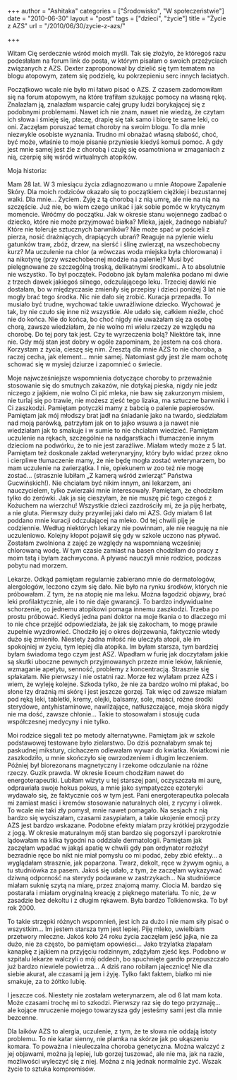 +++
author = "Ashitaka"
categories = ["Środowisko", "W społeczeństwie"]
date = "2010-06-30"
layout = "post"
tags = ["dzieci", "życie"]
title = "Życie z AZS"
url = "/2010/06/30/zycie-z-azs/"

+++

Witam Cię serdecznie wśród moich myśli. Tak się złożyło, że któregoś razu podesłałam na forum link do posta, w którym pisałam o swoich przeżyciach związanych z AZS. Dexter zaproponował by dzielić się tym tematem na blogu atopowym, zatem się podzielę, ku pokrzepieniu serc innych łaciatych.

Początkowo wcale nie było mi łatwo pisać o AZS. Z czasem zadomowiłam się na forum atopowym, na które trafiłam szukając pomocy na własną rękę. Znalazłam ją, znalazłam wsparcie całej grupy ludzi borykającej się z podobnymi problemami. Nawet ich nie znam, nawet nie wiedzą, że czytam ich słowa i śmieję się, płaczę, drapię się tak samo i biorę te same leki, co oni. Zaczęłam poruszać temat choroby na swoim blogu. To dla mnie niezwykle osobiste wyznania. Trudno mi obnażać własną słabość, choć, być może, właśnie to moje pisanie przyniesie kiedyś komuś pomoc. A gdy jest mnie samej jest źle z chorobą i czuję się osamotniona w zmaganiach z nią, czerpię siłę wśród wirtualnych atopików.

<!--more-->Moja historia:


  
Mam 28 lat. W 3 miesiącu życia zdiagnozowano u mnie Atopowe Zapalenie Skóry. Dla moich rodziców okazało się to początkiem ciężkiej i bezustannej walki. Dla mnie… Życiem. Żyję z tą chorobą i z nią umrę, ale nie na nią na szczęście. Już nie, bo wiem czego unikać i jak sobie pomóc w krytycznym momencie. Wróćmy do początku. Jak w okresie stanu wojennego zadbać o dziecko, które nie może przyjmować białka? Mleka, jajek, żadnego nabiału? Które nie toleruje sztucznych barwników? Nie może spać w pościeli z pierza, nosić drażniących, drapiących ubrań? Reaguje na pylenie wielu gatunków traw, zbóż, drzew, na sierść i ślinę zwierząt, na wszechobecny kurz? Ma uczulenie na chlor (a wówczas woda miejska była chlorowana) i na nikotynę (przy wszechobecnej modzie na palenie)? Musi być pielęgnowane ze szczególną troską, delikatnymi środkami.. A to absolutnie nie wszystko. To był początek. Podobno jak byłam maleńka podano mi dwie z trzech dawek jakiegoś silnego, odczulającego leku. Trzeciej dawki nie dostałam, bo w międzyczasie zmieniły się przepisy i dzieci poniżej 3 lat nie mogły brać tego środka. Nic nie dało się zrobić. Kuracja przepadła. To musiało być trudne, wychować takie uwrażliwione dziecko. Wychować je tak, by nie czuło się inne niż wszystkie. Ale udało się, całkiem nieźle, choć nie do końca. Nie do końca, bo choć nigdy nie uważałam się za osobę chorą, zawsze wiedziałam, że nie wolno mi wielu rzeczy ze względu na chorobę. Do tej pory tak jest. Czy te wyrzeczenia bolą? Niektóre tak, inne nie. Gdy mój stan jest dobry w ogóle zapominam, że jestem na coś chora. Korzystam z życia, cieszę się nim. Zresztą dla mnie AZS to nie choroba, a raczej cecha, jak element… mnie samej. Natomiast gdy jest źle mam ochotę schować się w mysiej dziurze i zapomnieć o świecie.

Moje najwcześniejsze wspomnienia dotyczące choroby to przeważnie stosowanie się do smutnych zakazów, nie dotykaj pieska, nigdy nie jedz niczego z jajkiem, nie wolno Ci pić mleka, nie baw się zakurzonym misiem, nie turlaj się po trawie, nie możesz zjeść tego lizaka, ma sztuczne barwniki i Ci zaszkodzi. Pamiętam potyczki mamy z babcią o palenie papierosów. Pamiętam jak mój młodszy brat jadł na śniadanie jako na twardo, siedziałam nad moją parówką, patrzyłam jak on to jajko wsuwa a ja nawet nie wiedziałam jak to smakuje i w sumie to nie chciałam wiedzieć. Pamiętam uczulenie na rękach, szczególnie na nadgarstkach i tłumaczenie innym dzieciom na podwórku, że to nie jest zaraźliwe. Miałam wtedy może z 5 lat. Pamiętam też doskonale zakład weterynaryjny, który było widać przez okno i cierpliwe tłumaczenie mamy, że nie będę mogła zostać weterynarzem, bo mam uczulenie na zwierzątka. I nie, opiekunem w zoo też nie mogę zostać… (strasznie lubiłam &#8222;Z kamerą wśród zwierząt&#8221; Państwa Gucwińskich!). Nie chciałam być nikim innym, ani lekarzem, ani nauczycielem, tylko zwierzaki mnie interesowały. Pamiętam, że chodziłam tylko do zerówki. Jak ja się cieszyłam, że nie muszę pić tego czegoś z Kożuchem na wierzchu! Wszystkie dzieci zazdrościły mi, że ja piję herbatę, a nie gluta. Pierwszy duży przywilej jaki dało mi AZS. Gdy miałam 6 lat poddano mnie kuracji odczulającej na mleko. Od tej chwili piję je codziennie. Według niektórych lekarzy nie powinnam, ale nie reaguję na nie uczuleniowo. Kolejny kłopot pojawił się gdy w szkole uczono nas pływać. Zostałam zwolniona z zajęć ze względy na wspomnianą wcześniej chlorowaną wodę. W tym czasie zamiast na basen chodziłam do pracy z moim tatą i byłam zachwycona. A pływać nauczyli mnie rodzice, podczas pobytu nad morzem.

Lekarze. Odkąd pamiętam regularnie zabierano mnie do dermatologów, alergologów, leczono czym się dało. Nie było na rynku środków, których nie próbowałam. Z tym, że na atopię nie ma leku. Można łagodzić objawy, brać leki profilaktycznie, ale i to nie daje gwarancji. To bardzo indywidualne schorzenie, co jednemu atopikowi pomaga innemu zaszkodzi. Trzeba po prostu próbować. Kiedyś jedna pani doktor na moje łkania o to dlaczego mi to nie chce przejść odpowiedziała, że jak się zakocham, to mogę prawie zupełnie wyzdrowieć. Chodziło jej o okres dojrzewania, faktycznie wtedy dużo się zmieniło. Niestety żadna miłość nie uleczyła atopii, ale im spokojniej w życiu, tym lepiej dla atopika. Im byłam starsza, tym bardziej byłam świadoma tego czym jest ASZ. Wpadłam w furię jak doczytałam jakie są skutki uboczne pewnych przyjmowanych przeze mnie leków, łaknienie, wzmaganie apetytu, senność, problemy z koncentracją. Strasznie się spłakałam. Nie pierwszy i nie ostatni raz. Morze łez wylałam przez AZS i wiem, że wyleję kolejne. Szkoda tylko, że nie za bardzo wolno mi płakać, bo słone łzy drażnią mi skórę i jest jeszcze gorzej. Tak więc od zawsze miałam pod ręką leki, tabletki, kremy, olejki, balsamy, sole, maści, różne środki sterydowe, antyhistaminowe, nawilżające, natłuszczające, moja skóra nigdy nie ma dość, zawsze chłonie… Takie to stosowałam i stosuję cuda współczesnej medycyny i nie tylko.

Moi rodzice sięgali też po metody alternatywne. Pamiętam jak w szkole podstawowej testowane było zielarstwo. Do dziś poznałabym smak tej paskudnej mikstury, cichaczem odlewałam wywar do kwiatka. Kwiatkowi nie zaszkodziło, u mnie skończyło się owrzodzeniem i długim leczeniem. Później był biorezonans magnetyczny i rzekome odczulanie na różne rzeczy. Guzik prawda. W okresie liceum chodziłam nawet do energoterapeutki. Lubiłam wizyty u tej starszej pani, oczyszczała mi aurę, odprawiała swoje hokus pokus, a mnie jako sympatyczce ezoteryki wydawało się, że faktycznie coś w tym jest. Pani energoterapeutka polecała mi zamiast maści i kremów stosowanie naturalnych olei, z rycyny i oliwek. To wcale nie taki zły pomysł, mnie nawet pomagało. Na sesjach z nią bardzo się wyciszałam, czasami zasypiałam, a takie ukojenie emocji przy AZS jest bardzo wskazane. Podobne efekty miałam przy krótkiej przygodzie z jogą. W okresie maturalnym mój stan bardzo się pogorszył i parokrotnie lądowałam na kilka tygodni na oddziale dermatologii. Pamiętam jak zaczęłam wpadać w jakąś apatię w chwili gdy pan ordynator rozłożył bezradnie ręce bo nikt nie miał pomysłu co mi podać, żeby zbić efekty… a wyglądałam strasznie, jak poparzona. Twarz, dekolt, ręce w żywym ogniu, a tu studniówka za pasem. Jakoś się udało, z tym, że zaczęłam wykazywać dziwną odporność na sterydy podawane w zastrzykach… Na studniówce miałam suknię szytą na miarę, przez znajomą mamy. Ciocia M. bardzo się postarała i miałam oryginalną kreację z pięknego materiału. To nic, że w zasadzie bez dekoltu i z długim rękawem. Była bardzo Tolkienowska. To był rok 2000.

To takie strzępki różnych wspomnień, jest ich za dużo i nie mam siły pisać o wszystkim… Im jestem starsza tym jest lepiej. Piję mleko, uwielbiam przetwory mleczne. Jakoś koło 24 roku życia zaczęłam jeść jajka, nie za dużo, nie za często, bo pamiętam opowieści… Jako trzylatka złapałam kanapkę z jajkiem na przyjęciu rodzinnym, zdążyłam zjeść kęs. Podobno w szpitalu lekarze walczyli o mój oddech, bo spuchnięte gardło przepuszczało już bardzo niewiele powietrza… A dziś rano robiłam jajecznicę! Nie dla siebie akurat, ale czasami ją jem i żyję. Tylko fakt faktem, białko mi nie smakuje, za to żółtko lubię.

I jeszcze coś. Niestety nie zostałam weterynarzem, ale od 6 lat mam kota. Może czasami trochę mi to szkodzi. Pierwszy raz się do tego przyznaję… ale kojące mruczenie mojego towarzysza gdy jesteśmy sami jest dla mnie bezcenne.

Dla laików AZS to alergia, uczulenie, z tym, że te słowa nie oddają istoty problemu. To nie katar sienny, nie plamka na skórze jak po ukąszeniu komara. To poważna i nieuleczalna choroba genetyczna. Można walczyć z jej objawami, można ją lepiej, lub gorzej tuszować, ale nie ma, jak na razie, możliwości wyleczyć się z niej. Można z nią jednak normalnie żyć. Wszak życie to sztuka kompromisów.